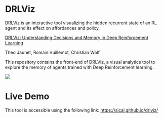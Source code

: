 # DRLViz

DRLViz is an interactive tool visualizing the hidden recurrent state of an RL agent and its effect on affordances and policy. 

[DRLViz: Understanding Decisions and Memory in Deep Reinforcement Learning](https://arxiv.org/abs/1909.02982)

Theo Jaunet, Romain Vuillemot, Christian Wolf


This repository contains the front-end of DRLViz, a visual analytics tool to explore the memory of agents trained with Deep Reinforcement learning.


<img src="https://github.com/sical/drlviz/blob/master/screenshot%20(1).png">


# Live Demo

This tool is accessible using the following link: https://sical.github.io/drlviz/
